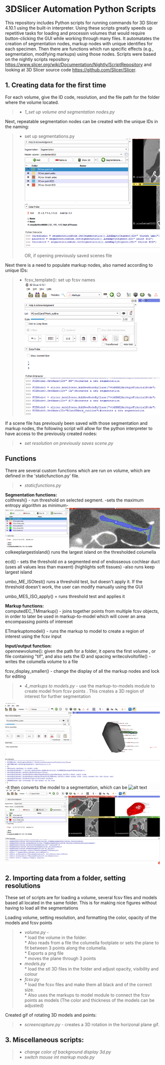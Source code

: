 # 3DSlicer Automation Python Scripts
This repository includes Python scripts for running commands for 3D Slicer 4.10.1 using the built-in interpreter. Using these scripts greatly speeds up repetitive tasks for loading and processin volumes that would require button-clicking the GUI while working through many files. It automatates the creation of segmentation nodes, markup nodes with unique identifies for each specimen. Then there are functions which run specific effects (e.g., segmentation, modifying markups) using those nodes.
Scripts were based on the nightly scripts repository https://www.slicer.org/wiki/Documentation/Nightly/ScriptRepository
 and looking at 3D Slicer source code https://github.com/Slicer/Slicer. 



## 1. Creating data for the first time
For each volume, give the ID code, resolution, and the file path for the folder where the volume located. 

>* *1_set up volume and segmentation nodes.py*  

Next, repeatable segmentation nodes can be created with the unique IDs in the naming:
>* set up segmentations.py
![alt text](addsegnames.png)
OR, if opening previously saved scenes file 

Next there is a need to populate markup nodes, also named according to unique IDs:

>* fcsv_template(): set up fcsv names
![alt text](markupscreated.png)

If a scene file has previously been saved with those segmentation and markup nodes, the following script will allow for the python interpreter to have access to the previously created nodes:
>* *set resolution on previously saves scene.py*

## Functions
There are several custom functions which are run on volume, which are defined in the 'staticfunction.py' file.

>* *staticfunctions.py* 

  

**Segmentation functions:**  
colthresh() - run threshold on selected segment.
-sets the maximum entropy algorithm as minimum-
![alt text](colthresh.png)
colkeeplargestisland() runs the largest island on the 
thresholded columella

ecd() - sets the threshold on a segmented end of endosseous cochlear
duct (uses all values less than maxent) (highlights soft tissues)
-also runs keep largest island

umbo_ME_ISOtest() runs a threshold test, but doesn't apply it. If the threshold
doesn't work, the user can modify manually using the GUI

umbo_MES_ISO_apply() = runs threshold test and applies it



**Markup functions:**  
computedEC_TMmarkup() - joins together points from multiple fcsv
objects, in order to later be used in markup-to-model which will cover
an area encompassing points of intereset

ETmarkuptomodel() - runs the markup to model to create a region of interest
using the fcsv input

**Input/output function:**  
opennewvolume(): given the path for a folder, it opens the first 
volume , or file containing "tif", and also sets the ID and spacing
writecolvoltofile() - writes the columella volume to a file

fcsv_display_smaller() - change the display of all the markup nodes and lock for editing

>* *4_markups to models.py* - use the markup-to-models module to create model from fcsv points  . This creates a 3D region of interest for further segmentation

![alt text](markupstomodel.png)
-it then converts the model to a segmentation, which can be
![alt text](tosegmentations.png)
![alt text](segmentedinsidemodel.png)

## 2. Importing data from a folder, setting resolutions
 
These set of scripts are for loading a volume, several fcsv files and models based all located in the same folder. This is for making nice figures without having to load all the segmentations

Loading volume, setting resolution, and formatting the color, opacity of the models and fcsv points
>* *volume.py* -   
    * load the volume in the folder.   
    * Also reads from a file the columella footplate or sets the plane to fit between 3 points along the columella.  
    * Exports a png file  
    * moves the plane through 3 points
>* *models.py*  
    * load the stl 3D files in the folder and adjust opacity, visibility and colour  
>* *fcsv.py*  
    * load the fcsv files and make them all black and of the correct size.  
    * Also uses the markups to model module to connect the fcsv points as models (The color and thickness of the models can be adjusted)  

Created gif of rotating 3D models and points:
>* *screencapture.py* -  creates a 3D rotation in the horizonal plane gif.

## 3. Miscellaneous scripts:
>* *change color of background display 3d.py*  
>* *switch mouse int markup mode.py*




